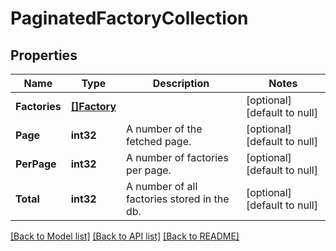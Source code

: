 # PaginatedFactoryCollection

## Properties
Name | Type | Description | Notes
------------ | ------------- | ------------- | -------------
**Factories** | [**[]Factory**](Factory.md) |  | [optional] [default to null]
**Page** | **int32** | A number of the fetched page. | [optional] [default to null]
**PerPage** | **int32** | A number of factories per page. | [optional] [default to null]
**Total** | **int32** | A number of all factories stored in the db. | [optional] [default to null]

[[Back to Model list]](../README.md#documentation-for-models) [[Back to API list]](../README.md#documentation-for-api-endpoints) [[Back to README]](../README.md)


